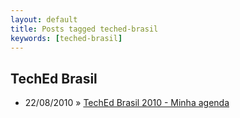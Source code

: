 ```yaml
---
layout: default
title: Posts tagged teched-brasil
keywords: [teched-brasil]
---
```

<h2 class="category">TechEd Brasil</h2>
<ul class="posts">
<li>
<p>
<span class="date">22/08/2010</span> &raquo; 
<a href="/blog/teched-brasil-2010-minha-agenda">TechEd Brasil 2010 - Minha agenda</a>
</p>
</li> 
</ul>
